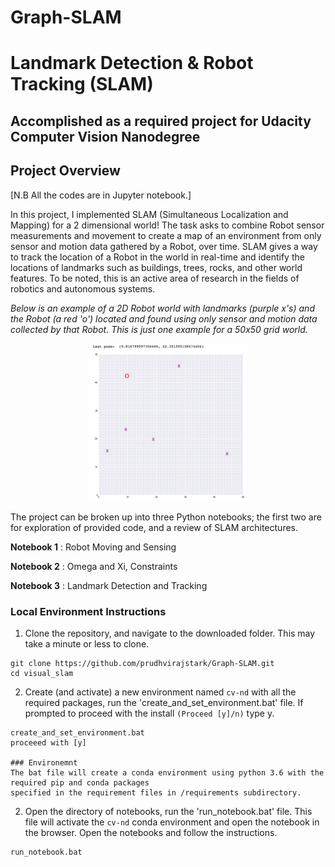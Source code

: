 # Graph-SLAM
# Landmark Detection & Robot Tracking (SLAM)
## Accomplished as a required project for Udacity Computer Vision Nanodegree 

## Project Overview
[N.B All the codes are in Jupyter notebook.] 

In this project, I implemented SLAM (Simultaneous Localization and Mapping) for a 
2 dimensional world! The task asks to combine Robot sensor measurements and 
movement to create a map of an environment from only sensor and motion data gathered by 
a Robot, over time. SLAM gives a way to track the location of a Robot in the world 
in real-time and identify the locations of landmarks such as buildings, trees, rocks, 
and other world features. To be noted, this is an active area of research in the fields of robotics 
and autonomous systems. 

*Below is an example of a 2D Robot world with landmarks (purple x's) and the Robot (a red 'o') located and found using *only* sensor and motion data collected by that Robot. This is just one example for a 50x50 grid world.*

<p align="center">
  <img src="./images/robot_world.png" width=50% height=50% />
</p>

The project can be broken up into three Python notebooks; the first two are for exploration 
of provided code, and a review of SLAM architectures.

__Notebook 1__ : Robot Moving and Sensing

__Notebook 2__ : Omega and Xi, Constraints 

__Notebook 3__ : Landmark Detection and Tracking 


### Local Environment Instructions

1. Clone the repository, and navigate to the downloaded folder. This may take a minute or less to clone.
```
git clone https://github.com/prudhvirajstark/Graph-SLAM.git
cd visual_slam
```

2. Create (and activate) a new environment named `cv-nd` with all the required packages, 
run the 'create_and_set_environment.bat' file. If prompted to proceed with the install `(Proceed [y]/n)` type y.
```shell
create_and_set_environment.bat
proceeed with [y]

### Environemnt
The bat file will create a conda environment using python 3.6 with the required pip and conda packages
specified in the requirement files in /requirements subdirectory.

```

2. Open the directory of notebooks, run the 'run_notebook.bat' file. This file will activate the `cv-nd` conda environment
and open the notebook in the browser. Open the notebooks and follow the instructions.
```shell
run_notebook.bat
```
